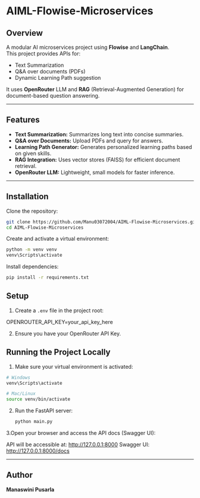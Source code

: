 # AIML-Flowise-Microservices

## Overview
A modular AI microservices project using **Flowise** and **LangChain**.  
This project provides APIs for:
- Text Summarization  
- Q&A over documents (PDFs)  
- Dynamic Learning Path suggestion  

It uses **OpenRouter** LLM and **RAG** (Retrieval-Augmented Generation) for document-based question answering.

---

## Features
- **Text Summarization:** Summarizes long text into concise summaries.  
- **Q&A over Documents:** Upload PDFs and query for answers.  
- **Learning Path Generator:** Generates personalized learning paths based on given skills.  
- **RAG Integration:** Uses vector stores (FAISS) for efficient document retrieval.  
- **OpenRouter LLM:** Lightweight, small models for faster inference.

---

## Installation

Clone the repository:

```bash
git clone https://github.com/Manu03072004/AIML-Flowise-Microservices.git
cd AIML-Flowise-Microservices
```

Create and activate a virtual environment:
```bash
python -m venv venv
venv\Scripts\activate
```

Install dependencies:
```bash
pip install -r requirements.txt
```

## Setup

1. Create a `.env` file in the project root:

OPENROUTER_API_KEY=your_api_key_here

2. Ensure you have your OpenRouter API Key.

## Running the Project Locally

1. Make sure your virtual environment is activated:
```bash
# Windows
venv\Scripts\activate

# Mac/Linux
source venv/bin/activate
```
2. Run the FastAPI server:
   ```bash
   python main.py
   ```
3.Open your browser and access the API docs (Swagger UI):

API will be accessible at:
http://127.0.0.1:8000
Swagger UI:
http://127.0.0.1:8000/docs

---

## Author

**Manaswini Pusarla**
